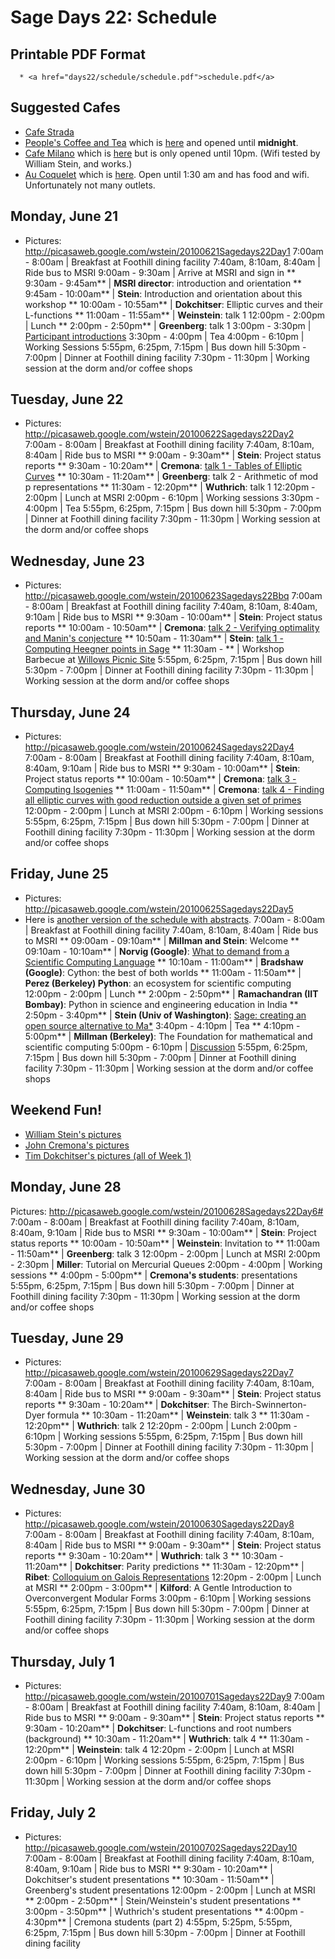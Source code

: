 

# Sage Days 22: Schedule


## Printable PDF Format

      * <a href="days22/schedule/schedule.pdf">schedule.pdf</a> 

## Suggested Cafes

   * <a class="http" href="http://www.yelp.com/biz/caffe-strada-berkeley">Cafe Strada</a> 
   * <a class="http" href="http://www.peoplesjoint.com/">People's Coffee and Tea</a> which is <a class="http" href="http://maps.google.com/maps?f=q&amp;source=s_q&amp;hl=en&amp;geocode=&amp;q=People's+Coffee+and+Tea,+berkeley&amp;sll=37.871788,-122.259142&amp;sspn=0.008639,0.016565&amp;gl=us&amp;ie=UTF8&amp;hq=People's+Coffee+and+Tea,&amp;hnear=Berkeley,+Alameda,+California&amp;ll=37.87277,-122.267253&amp;spn=0.008638,0.016565&amp;z=16&amp;iwloc=A">here</a> and opened until **midnight**.   
   * <a class="http" href="http://www.yelp.com/biz/cafe-milano-berkeley/">Cafe Milano</a> which is <a class="http" href="http://maps.google.com/maps?f=q&amp;source=s_q&amp;hl=en&amp;geocode=&amp;q=cafe+milano,+2522+bancroft&amp;sll=37.869128,-122.257673&amp;sspn=0.004328,0.006405&amp;gl=us&amp;ie=UTF8&amp;hq=cafe+milano,&amp;hnear=2522+Bancroft+Way,+Berkeley,+Alameda,+California+94704&amp;ll=37.871788,-122.259142&amp;spn=0.008656,0.020986&amp;z=16">here</a> but is only opened until 10pm.   (Wifi tested by William Stein, and works.) 
   * <a class="http" href="http://www.yelp.com/biz/au-coquelet-cafe-restaurant-berkeley/">Au Coquelet</a> which is <a class="http" href="http://maps.google.com/maps?oe=utf-8&amp;rls=org.mozilla:en-US:official&amp;client=firefox-a&amp;um=1&amp;ie=UTF-8&amp;q=au+coquelet+cafe+berkeley&amp;fb=1&amp;gl=us&amp;hq=au+coquelet+cafe&amp;hnear=Berkeley,+CA&amp;cid=0,0,2403486147471596166&amp;ei=KksiTPmkFoOjnQfamZ3ADw&amp;sa=X&amp;oi=local_result&amp;ct=image&amp;resnum=4&amp;ved=0CCMQnwIwAw">here</a>.  Open until 1:30 am and has food and wifi.  Unfortunately not many outlets.   

## Monday, June 21

* Pictures: <a href="http://picasaweb.google.com/wstein/20100621Sagedays22Day1">http://picasaweb.google.com/wstein/20100621Sagedays22Day1</a>  7:00am - 8:00am |  Breakfast at Foothill dining facility
 7:40am, 8:10am, 8:40am |  Ride bus to MSRI
 9:00am - 9:30am |  Arrive at MSRI and sign in
** 9:30am - 9:45am** | **MSRI director**: introduction and orientation
** 9:45am - 10:00am** | **Stein**: Introduction and orientation about this workshop
** 10:00am - 10:55am** | **Dokchitser**: Elliptic curves and their L-functions
** 11:00am - 11:55am** | **Weinstein**: talk 1
 12:00pm - 2:00pm |  Lunch
** 2:00pm - 2:50pm** | **Greenberg**: talk 1
 3:00pm - 3:30pm |  <a class="http" href="http://www.msri.org/communications/vmath/VMathVideos/VideoInfo/4705/show_video">Participant introductions</a> 
 3:30pm - 4:00pm |  Tea
 4:00pm - 6:10pm |  Working Sessions
 5:55pm, 6:25pm, 7:15pm |  Bus down hill
 5:30pm - 7:00pm |  Dinner at Foothill dining facility
 7:30pm - 11:30pm |  Working session at the dorm and/or coffee shops


## Tuesday, June 22

* Pictures: <a href="http://picasaweb.google.com/wstein/20100622Sagedays22Day2">http://picasaweb.google.com/wstein/20100622Sagedays22Day2</a>  7:00am - 8:00am |  Breakfast at Foothill dining facility
 7:40am, 8:10am, 8:40am |  Ride bus to MSRI
** 9:00am - 9:30am** | **Stein**: Project status reports
** 9:30am - 10:20am** | **Cremona**: <a href="days22/schedule/cremona1.pdf">talk 1 - Tables of Elliptic Curves</a>
** 10:30am - 11:20am** | **Greenberg**: talk 2 - Arithmetic of mod p representations
** 11:30am - 12:20pm** | **Wuthrich**: talk 1
 12:20pm - 2:00pm |  Lunch at MSRI
 2:00pm - 6:10pm |  Working sessions
 3:30pm - 4:00pm |  Tea
 5:55pm, 6:25pm, 7:15pm |  Bus down hill
 5:30pm - 7:00pm |  Dinner at Foothill dining facility
 7:30pm - 11:30pm |  Working session at the dorm and/or coffee shops


## Wednesday, June 23

* Pictures: <a href="http://picasaweb.google.com/wstein/20100623Sagedays22Bbq">http://picasaweb.google.com/wstein/20100623Sagedays22Bbq</a>  7:00am - 8:00am |  Breakfast at Foothill dining facility
 7:40am, 8:10am, 8:40am, 9:10am |  Ride bus to MSRI
** 9:30am - 10:00am** | **Stein**: Project status reports
** 10:00am - 10:50am** | **Cremona**: <a href="days22/schedule/cremona2.pdf">talk 2 - Verifying optimality and Manin's conjecture</a>
** 10:50am - 11:30am** | **Stein**: <a class="http" href="http://sagenb.org/home/pub/2171/">talk 1 - Computing Heegner points in Sage</a>
** 11:30am - ** | Workshop Barbecue at <a class="http" href="http://www.ebparks.org/files/Tilden_map_south.pdf">Willows Picnic Site</a>
 5:55pm, 6:25pm, 7:15pm |  Bus down hill
 5:30pm - 7:00pm |  Dinner at Foothill dining facility
 7:30pm - 11:30pm |  Working session at the dorm and/or coffee shops


## Thursday, June 24

* Pictures: <a href="http://picasaweb.google.com/wstein/20100624Sagedays22Day4">http://picasaweb.google.com/wstein/20100624Sagedays22Day4</a>  7:00am - 8:00am |  Breakfast at Foothill dining facility
 7:40am, 8:10am, 8:40am, 9:10am |  Ride bus to MSRI
** 9:30am - 10:00am** | **Stein**: Project status reports
** 10:00am - 10:50am** | **Cremona**: <a href="days22/schedule/cremona3.pdf">talk 3 - Computing Isogenies</a>
** 11:00am - 11:50am** | **Cremona**: <a href="days22/schedule/cremona4.pdf">talk 4 - Finding all elliptic curves with good reduction outside a given set of primes</a>
 12:00pm - 2:00pm |  Lunch at MSRI
 2:00pm - 6:10pm |  Working sessions
 5:55pm, 6:25pm, 7:15pm |  Bus down hill
 5:30pm - 7:00pm |  Dinner at Foothill dining facility
 7:30pm - 11:30pm |  Working session at the dorm and/or coffee shops


## Friday, June 25

* Pictures: <a href="http://picasaweb.google.com/wstein/20100625Sagedays22Day5">http://picasaweb.google.com/wstein/20100625Sagedays22Day5</a> 
* Here is <a class="http" href="http://drupal.mscomp.org/orcp2010">another version of the schedule with abstracts</a>.  7:00am - 8:00am |  Breakfast at Foothill dining facility
 7:40am, 8:10am, 8:40am |  Ride bus to MSRI
** 09:00am - 09:10am** | **Millman and Stein**: Welcome
** 09:10am - 10:10am** | **Norvig (Google)**: <a href="days22/schedule/norvig.pdf">What to demand from a Scientific Computing Language</a>
** 10:10am - 11:00am** | **Bradshaw (Google)**: Cython: the best of both worlds
** 11:00am - 11:50am** | **Perez (Berkeley) Python**: an ecosystem for scientific computing
 12:00pm - 2:00pm |   Lunch
** 2:00pm - 2:50pm** | **Ramachandran (IIT Bombay)**: Python in science and engineering education in India
** 2:50pm - 3:40pm** | **Stein (Univ of Washington)**: <a class="http" href="http://demo.sagenb.org/home/pub/31/">Sage: creating an open source alternative to Ma*</a>
 3:40pm - 4:10pm |   Tea
** 4:10pm - 5:00pm** | **Millman (Berkeley)**: The Foundation for mathematical and scientific computing
 5:00pm - 6:10pm |   <a href="/days22/schedule/discussion">Discussion</a>
 5:55pm, 6:25pm, 7:15pm |  Bus down hill
 5:30pm - 7:00pm |  Dinner at Foothill dining facility
 7:30pm - 11:30pm |  Working session at the dorm and/or coffee shops


## Weekend Fun!

   * <a class="http" href="http://picasaweb.google.com/wstein/20100627San_franciscoTourism_with_cremona_and_millman">William Stein's pictures</a> 
   * <a class="http" href="http://picasaweb.google.com/John.Cremona/GoldenGate27June2010?authkey=Gv1sRgCJegupnUs_upqAE">John Cremona's pictures</a> 
   * <a class="http" href="http://picasaweb.google.co.uk/timdok/SageDays22?authkey=Gv1sRgCLD0suuYiovKwgE#">Tim Dokchitser's pictures (all of Week 1)</a> 

## Monday, June 28

Pictures: <a href="http://picasaweb.google.com/wstein/20100628Sagedays22Day6#">http://picasaweb.google.com/wstein/20100628Sagedays22Day6#</a> 
 7:00am - 8:00am |  Breakfast at Foothill dining facility
 7:40am, 8:10am, 8:40am, 9:10am |  Ride bus to MSRI
** 9:30am - 10:00am** | **Stein**: Project status reports
** 10:00am - 10:50am** | **Weinstein**: Invitation to 
** 11:00am - 11:50am** | **Greenberg**: talk 3
 12:00pm - 2:00pm |  Lunch at MSRI
 2:00pm - 2:30pm |  **Miller**: Tutorial on Mercurial Queues
 2:00pm - 4:00pm |  Working sessions
** 4:00pm - 5:00pm** | **Cremona's students**: presentations
 5:55pm, 6:25pm, 7:15pm |  Bus down hill
 5:30pm - 7:00pm |  Dinner at Foothill dining facility
 7:30pm - 11:30pm |  Working session at the dorm and/or coffee shops


## Tuesday, June 29

* Pictures: <a href="http://picasaweb.google.com/wstein/20100629Sagedays22Day7">http://picasaweb.google.com/wstein/20100629Sagedays22Day7</a>  7:00am - 8:00am |  Breakfast at Foothill dining facility
 7:40am, 8:10am, 8:40am |  Ride bus to MSRI
** 9:00am - 9:30am** | **Stein**: Project status reports
** 9:30am - 10:20am** | **Dokchitser**: The Birch-Swinnerton-Dyer formula
** 10:30am - 11:20am** | **Weinstein**: talk 3
** 11:30am - 12:20pm** | **Wuthrich**: talk 2
 12:20pm - 2:00pm |  Lunch
 2:00pm - 6:10pm |  Working sessions
 5:55pm, 6:25pm, 7:15pm |  Bus down hill
 5:30pm - 7:00pm |  Dinner at Foothill dining facility
 7:30pm - 11:30pm |  Working session at the dorm and/or coffee shops


## Wednesday, June 30

   * Pictures: <a href="http://picasaweb.google.com/wstein/20100630Sagedays22Day8">http://picasaweb.google.com/wstein/20100630Sagedays22Day8</a>  7:00am - 8:00am |  Breakfast at Foothill dining facility
 7:40am, 8:10am, 8:40am |  Ride bus to MSRI
** 9:00am - 9:30am** | **Stein**: Project status reports
** 9:30am - 10:20am** | **Wuthrich**: talk 3
** 10:30am - 11:20am** | **Dokchitser**: Parity predictions
** 11:30am - 12:20pm** | **Ribet**: <a href="days22/schedule/ribet.pdf">Colloquium on Galois Representations</a>
 12:20pm - 2:00pm |  Lunch at MSRI
** 2:00pm - 3:00pm** | **Kilford**: A Gentle Introduction to Overconvergent Modular Forms
 3:00pm - 6:10pm |  Working sessions
 5:55pm, 6:25pm, 7:15pm |  Bus down hill
 5:30pm - 7:00pm |  Dinner at Foothill dining facility
 7:30pm - 11:30pm |  Working session at the dorm and/or coffee shops


## Thursday, July 1

* Pictures: <a href="http://picasaweb.google.com/wstein/20100701Sagedays22Day9">http://picasaweb.google.com/wstein/20100701Sagedays22Day9</a>  7:00am - 8:00am |  Breakfast at Foothill dining facility
 7:40am, 8:10am, 8:40am |  Ride bus to MSRI
** 9:00am - 9:30am** | **Stein**: Project status reports
** 9:30am - 10:20am** | **Dokchitser**: L-functions and root numbers (background)
** 10:30am - 11:20am** | **Wuthrich**: talk 4
** 11:30am - 12:20pm** | **Weinstein**: talk 4
 12:20pm - 2:00pm |  Lunch at MSRI
 2:00pm - 6:10pm |  Working sessions
 5:55pm, 6:25pm, 7:15pm |  Bus down hill
 5:30pm - 7:00pm |  Dinner at Foothill dining facility
 7:30pm - 11:30pm |  Working session at the dorm and/or coffee shops


## Friday, July 2

* Pictures: <a href="http://picasaweb.google.com/wstein/20100702Sagedays22Day10">http://picasaweb.google.com/wstein/20100702Sagedays22Day10</a>  7:00am - 8:00am |  Breakfast at Foothill dining facility
 7:40am, 8:10am, 8:40am, 9:10am |  Ride bus to MSRI
** 9:30am - 10:20am** | Dokchitser's student presentations
** 10:30am - 11:50am** | Greenberg's student presentations
 12:00pm - 2:00pm |  Lunch at MSRI
** 2:00pm - 2:50pm** | Stein/Weinstein's student presentations
** 3:00pm - 3:50pm** | Wuthrich's student presentations
** 4:00pm - 4:30pm** | Cremona students (part 2)
 4:55pm, 5:25pm, 5:55pm, 6:25pm, 7:15pm |  Bus down hill
 5:30pm - 7:00pm |  Dinner at Foothill dining facility
